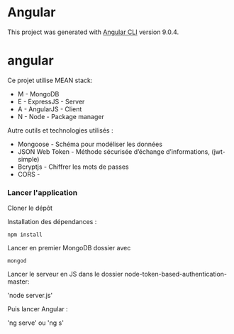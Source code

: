 # Angular
This project was generated with [Angular CLI](https://github.com/angular/angular-cli) version 9.0.4.

# angular
Ce projet utilise MEAN stack:

* M - MongoDB
* E - ExpressJS - Server 
* A - AngularJS - Client 
* N - Node - Package manager

Autre outils et technologies utilisés :
* Mongoose - Schéma pour modéliser les données
* JSON Web Token - Méthode sécurisée d’échange d’informations,  (jwt-simple)
* Bcryptjs - Chiffrer les mots de passes
* CORS - 

### Lancer l'application
Cloner le dépôt

Installation des dépendances :

`npm install`



Lancer en premier MongoDB dossier avec

`mongod`

Lancer le serveur en JS dans le dossier node-token-based-authentication-master:

'node server.js'

Puis lancer Angular :

'ng serve' ou 'ng s'







